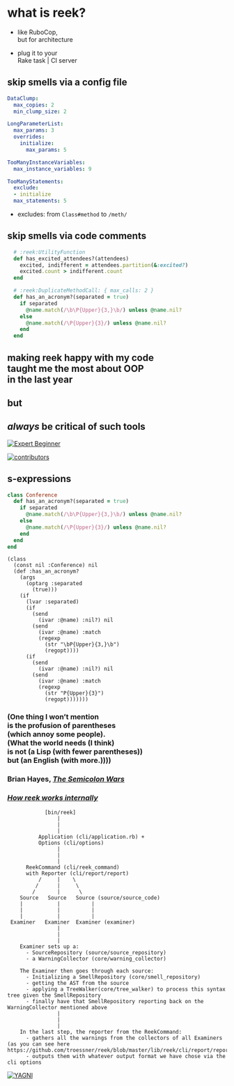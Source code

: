 # what is <span class="reek">reek</span>?

* like RuboCop,<br />but for architecture
<!-- .element: class="fragment" -->

* plug it to your<br />Rake task | CI server
<!-- .element: class="fragment" -->


## skip smells via a config file

```YAML
DataClump:
  max_copies: 2
  min_clump_size: 2

LongParameterList:
  max_params: 3
  overrides:
    initialize:
      max_params: 5

TooManyInstanceVariables:
  max_instance_variables: 9

TooManyStatements:
  exclude:
  - initialize
  max_statements: 5
```

* excludes: from `Class#method` to `/meth/`


## skip smells via code comments

```Ruby
  # :reek:UtilityFunction
  def has_excited_attendees?(attendees)
    excited, indifferent = attendees.partition(&:excited?)
    excited.count > indifferent.count
  end
```

```Ruby
  # :reek:DuplicateMethodCall: { max_calls: 2 }
  def has_an_acronym?(separated = true)
    if separated
      @name.match(/\b\P{Upper}{3,}\b/) unless @name.nil?
    else
      @name.match(/\P{Upper}{3}/) unless @name.nil?
    end
  end
```
<!-- .element: class="fragment" -->


## making <span class="reek">reek</span> happy with my code<br />taught me the most about OOP<br />in the last year

## but
<!-- .element: class="fragment" -->

## _always_ be critical of such tools
<!-- .element: class="fragment" -->


[![Expert Beginner](img/expert.png)](https://twitter.com/ExpertBeginner1/status/587630171634737152)


[![contributors](img/contributors.png)](https://github.com/troessner/reek/graphs/contributors)


## s-expressions

```Ruby
class Conference
  def has_an_acronym?(separated = true)
    if separated
      @name.match(/\b\P{Upper}{3,}\b/) unless @name.nil?
    else
      @name.match(/\P{Upper}{3}/) unless @name.nil?
    end
  end
end
```


```
(class
  (const nil :Conference) nil
  (def :has_an_acronym?
    (args
      (optarg :separated
        (true)))
    (if
      (lvar :separated)
      (if
        (send
          (ivar :@name) :nil?) nil
        (send
          (ivar :@name) :match
          (regexp
            (str "\bP{Upper}{3,}\b")
            (regopt))))
      (if
        (send
          (ivar :@name) :nil?) nil
        (send
          (ivar :@name) :match
          (regexp
            (str "P{Upper}{3}")
            (regopt)))))))
```


### (One thing I won’t mention<br />is the profusion of parentheses<br />(which annoy some people).<br />(What the world needs (I think)<br />is not (a Lisp (with fewer parentheses))<br />but (an English (with more.))))

### Brian Hayes, [_The Semicolon Wars_](http://www.americanscientist.org/issues/id.3489,y.0,no.,content.true,page.1,css.print/issue.aspx)


### [_How <span class="reek">reek</span> works internally_](https://github.com/troessner/reek/wiki/How-reek-works-internally)

```no-highlight
            [bin/reek]
                |
                |
                |
          Application (cli/application.rb) +
          Options (cli/options)
                |
                |
                |
      ReekCommand (cli/reek_command)
      with Reporter (cli/report/report)
          /     |    \
         /      |     \
        /       |      \
    Source   Source   Source (source/source_code)
    |           |          |
    |           |          |
    |           |          |
 Examiner   Examiner  Examiner (examiner)
                |
                |
                |
    Examiner sets up a:
      - SourceRepository (source/source_repository)
      - a WarningCollector (core/warning_collector)

    The Examiner then goes through each source:
      - Initializing a SmellRepository (core/smell_repository)
      - getting the AST from the source
      - applying a TreeWalker(core/tree_walker) to process this syntax tree given the SmellRepository
      - finally have that SmellRepository reporting back on the WarningCollector mentioned above
                |
                |
                |
    In the last step, the reporter from the ReekCommand:
      - gathers all the warnings from the collectors of all Examiners (as you can see here https://github.com/troessner/reek/blob/master/lib/reek/cli/report/report.rb#L30)
      - outputs them with whatever output format we have chose via the cli options
```
<!-- .element: class="ascii-diagram" -->


[![YAGNI](img/yagni.png)](https://twitter.com/dbrady/status/393071476481736704)
